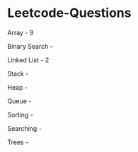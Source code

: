 # Leetcode-Questions

Array - 9

Binary Search - 

Linked List - 2

Stack -   

Heap -  

Queue - 

Sorting - 

Searching - 

Trees - 
